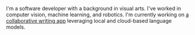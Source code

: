 I'm a software developer with a background in visual arts. I've worked in computer vision, machine learning, and robotics. I'm currently working on [a collaborative writing app](https://github.com/mdegans/weave) leveraging local and cloud-based language models.
